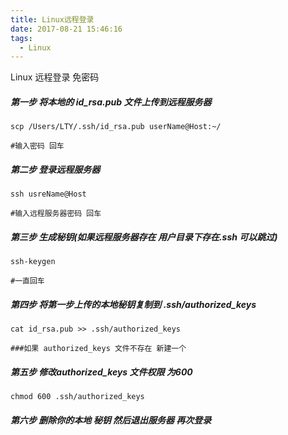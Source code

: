 ```yaml
---
title: Linux远程登录
date: 2017-08-21 15:46:16
tags:
  - Linux
---
```

Linux 远程登录 免密码
<!--more-->

##### 第一步 将本地的 id_rsa.pub 文件上传到远程服务器

```linux
scp /Users/LTY/.ssh/id_rsa.pub userName@Host:~/

#输入密码 回车
```

##### 第二步 登录远程服务器

```linux
ssh usreName@Host

#输入远程服务器密码 回车
```

##### 第三步 生成秘钥(如果远程服务器存在 用户目录下存在.ssh 可以跳过)

```Linux
ssh-keygen

#一直回车
```
##### 第四步 将第一步上传的本地秘钥复制到 .ssh/authorized_keys

```linux
cat id_rsa.pub >> .ssh/authorized_keys

###如果 authorized_keys 文件不存在 新建一个
```
##### 第五步 修改authorized_keys 文件权限 为600

```linux
chmod 600 .ssh/authorized_keys
```
##### 第六步 删除你的本地 秘钥 然后退出服务器 再次登录
